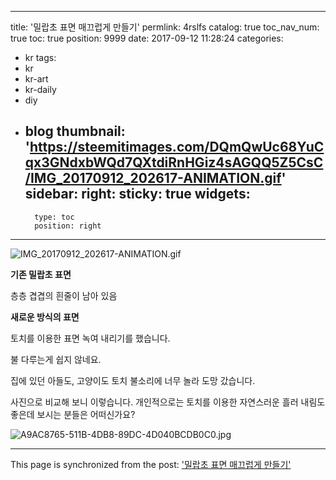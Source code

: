 
---
title: '밀랍초 표면 매끄럽게 만들기'
permlink: 4rslfs
catalog: true
toc_nav_num: true
toc: true
position: 9999
date: 2017-09-12 11:28:24
categories:
- kr
tags:
- kr
- kr-art
- kr-daily
- diy
- blog
thumbnail: 'https://steemitimages.com/DQmQwUc68YuCqx3GNdxbWQd7QXtdiRnHGiz4sAGQQ5Z5CsC/IMG_20170912_202617-ANIMATION.gif'
sidebar:
    right:
        sticky: true
widgets:
    -
        type: toc
        position: right
---


![IMG_20170912_202617-ANIMATION.gif](https://steemitimages.com/DQmQwUc68YuCqx3GNdxbWQd7QXtdiRnHGiz4sAGQQ5Z5CsC/IMG_20170912_202617-ANIMATION.gif)<p><strong>기존 밀랍초 표면</strong></p>

<p>층층 겹겹의 흰줄이 남아 있음</p>

<p><strong>새로운 방식의 표면</strong></p>

<p>토치를 이용한 표면 녹여 내리기를 했습니다. </p>

<p>불 다루는게 쉽지 않네요. </p>

<p>집에 있던 아들도, 고양이도 토치 불소리에 너무 놀라 도망 갔습니다. </p>

<p>사진으로 비교해 보니 이렇습니다. 개인적으로는 토치를 이용한 자연스러운 흘러 내림도 좋은데 보시는 분들은 어떠신가요? </p>

</body>
</html>

![A9AC8765-511B-4DB8-89DC-4D040BCDB0C0.jpg](https://steemitimages.com/DQmejMzdarWfT9N9ee5qw73BrTCcMd2CR34QrDBZvdjFY2N/A9AC8765-511B-4DB8-89DC-4D040BCDB0C0.jpg)

- - -

This page is synchronized from the post: ['밀랍초 표면 매끄럽게 만들기'](https://steemit.com/@kingbit/4rslfs)
